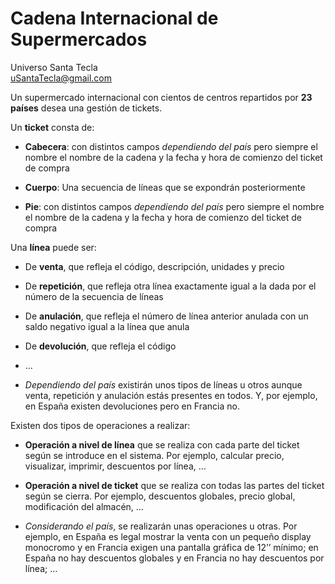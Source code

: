 # Cadena Internacional de Supermercados
Universo Santa Tecla  
[uSantaTecla@gmail.com](mailto:uSantaTecla@gmail.com)  

Un supermercado internacional con cientos de centros repartidos por **23 países** desea una gestión de tickets. 

Un **ticket** consta de:

* **Cabecera**: con distintos campos *dependiendo del país* pero siempre el nombre el nombre de la cadena y la fecha y hora 
de comienzo del ticket de compra

* **Cuerpo**:  Una secuencia de líneas que se expondrán posteriormente

* **Pie**: con distintos campos *dependiendo del país* pero siempre el nombre el nombre de la cadena y la fecha y hora de 
comienzo del ticket de compra

Una **línea** puede ser:

* De **venta**, que refleja el código, descripción, unidades y precio

* De **repetición**, que refleja otra línea exactamente igual a la dada por el número de la secuencia de líneas

* De **anulación**, que refleja el número de línea anterior anulada con un saldo negativo igual a la línea que anula

* De **devolución**, que refleja el código

* …

* *Dependiendo del país* existirán unos tipos de líneas u otros aunque venta, repetición y anulación estás presentes en 
todos. Y, por ejemplo, en España existen devoluciones pero en Francia no.

Existen dos tipos de operaciones a realizar:

* **Operación a nivel de línea** que se realiza con cada parte del ticket según se introduce en el sistema. Por ejemplo, calcular 
precio, visualizar, imprimir, descuentos por línea, …

* **Operación a nivel de ticket** que se realiza con todas las partes del ticket según se cierra. Por ejemplo, descuentos 
globales, precio global, modificación del almacén, …

* *Considerando el país*, se realizarán unas operaciones u otras. Por ejemplo, en España es legal mostrar la venta con un pequeño display monocromo y en Francia exigen una pantalla gráfica de 12’’ mínimo; en España no hay descuentos globales y en Francia no hay descuentos por línea; …

